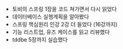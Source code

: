 - 토비의 스프링 1장을 코드 쳐가면서 다시 읽었다
- 데이터베이스 실행계획을 알아봤다
- 스프링 핵심원리 인강 2강 더 들었다 (16강까지)
- 기능 리스트업, 유즈 케이스를 읽고 리뷰했다
- tddbe 5장까지 실습했다
